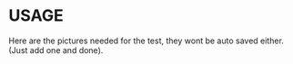 USAGE
=======
Here are the pictures needed for the test, they wont be auto saved either. (Just add one and done).
